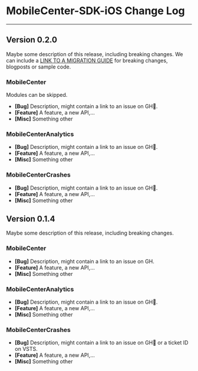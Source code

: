 # MobileCenter-SDK-iOS Change Log

___

## Version 0.2.0

Maybe some description of this release, including breaking changes.
We can include a [LINK TO A MIGRATION GUIDE]() for breaking changes, blogposts or sample code.

### MobileCenter

Modules can be skipped.

* **[Bug]** Description, might contain a link to an issue on GH.
* **[Feature]** A feature, a new API,...
* **[Misc]** Something other

### MobileCenterAnalytics

* **[Bug]** Description, might contain a link to an issue on GH.
* **[Feature]** A feature, a new API,...
* **[Misc]** Something other

### MobileCenterCrashes

* **[Bug]** Description, might contain a link to an issue on GH.
* **[Feature]** A feature, a new API,...
* **[Misc]** Something other


## Version 0.1.4

Maybe some description of this release, including breaking changes.

### MobileCenter

* **[Bug]** Description, might contain a link to an issue on GH.
* **[Feature]** A feature, a new API,...
* **[Misc]** Something other

### MobileCenterAnalytics

* **[Bug]** Description, might contain a link to an issue on GH.
* **[Feature]** A feature, a new API,...
* **[Misc]** Something other

### MobileCenterCrashes

* **[Bug]** Description, might contain a link to an issue on GH or a ticket ID on VSTS.
* **[Feature]** A feature, a new API,...
* **[Misc]** Something other
